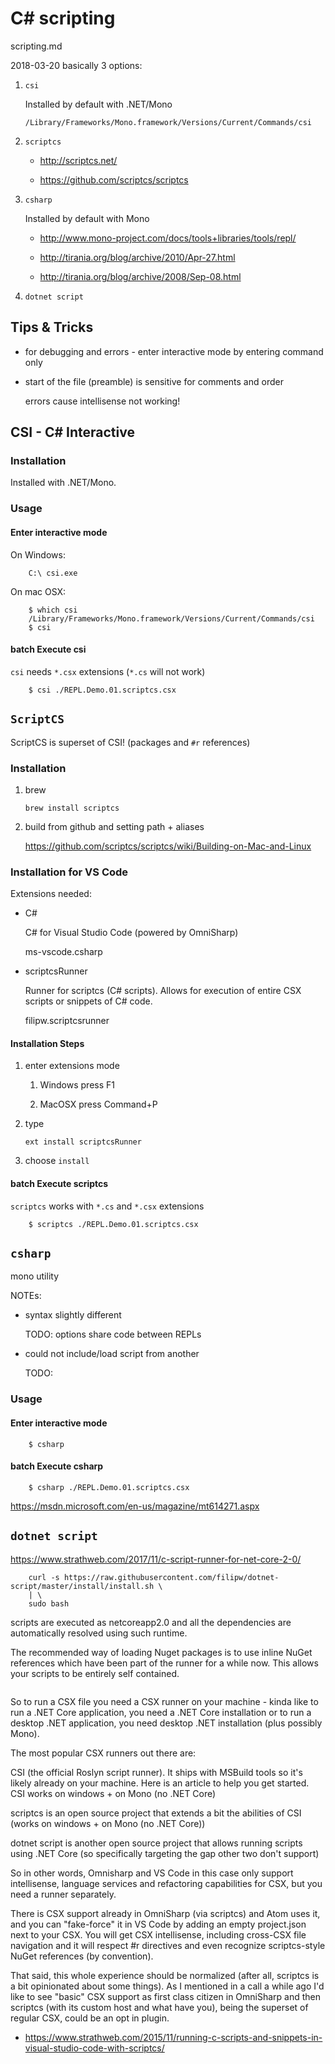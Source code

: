 # C# scripting

scripting.md

2018-03-20 basically 3 options:

1.  `csi`

    Installed by default with .NET/Mono

    `/Library/Frameworks/Mono.framework/Versions/Current/Commands/csi`

2.  `scriptcs`

    *   http://scriptcs.net/

    *   https://github.com/scriptcs/scriptcs

3.  `csharp`

    Installed by default with Mono

    *   http://www.mono-project.com/docs/tools+libraries/tools/repl/

    *   http://tirania.org/blog/archive/2010/Apr-27.html

    *   http://tirania.org/blog/archive/2008/Sep-08.html

4.  `dotnet script`


## Tips & Tricks

*   for debugging and errors - enter interactive mode by entering command only

*   start of the file (preamble) is sensitive for comments and order 

    errors cause intellisense not working!



## CSI - C# Interactive

### Installation

Installed with .NET/Mono.

### Usage

#### Enter interactive mode

On Windows:

```
    C:\ csi.exe
```

On mac OSX:

```
    $ which csi
    /Library/Frameworks/Mono.framework/Versions/Current/Commands/csi
    $ csi
```

#### batch Execute csi

`csi` needs `*.csx` extensions (`*.cs` will not work)

```
    $ csi ./REPL.Demo.01.scriptcs.csx 
```

## `ScriptCS`

ScriptCS is superset of CSI! (packages and `#r` references)

### Installation

1.  brew

    `brew install scriptcs`

2.  build from github and setting path + aliases

    https://github.com/scriptcs/scriptcs/wiki/Building-on-Mac-and-Linux

### Installation for VS Code

Extensions needed:

*   C#

    C# for Visual Studio Code (powered by OmniSharp)

    ms-vscode.csharp
    
*   scriptcsRunner

    Runner for scriptcs (C# scripts). Allows for execution of entire CSX scripts or 
    snippets of C# code.

    filipw.scriptcsrunner

#### Installation Steps

1.  enter extensions mode

    1.  Windows press F1

    2.  MacOSX press Command+P

2.  type

    `ext install scriptcsRunner`

3.  choose `install`

#### batch Execute scriptcs

`scriptcs` works with `*.cs` and `*.csx` extensions

```
    $ scriptcs ./REPL.Demo.01.scriptcs.csx 
```



## `csharp`

mono utility

NOTEs:

*   syntax slightly different 

    TODO: options share code between REPLs

*   could not include/load script from another 

    TODO: 

### Usage

#### Enter interactive mode

```
    $ csharp
```

#### batch Execute csharp

```
    $ csharp ./REPL.Demo.01.scriptcs.csx 
```

https://msdn.microsoft.com/en-us/magazine/mt614271.aspx

## `dotnet script`

https://www.strathweb.com/2017/11/c-script-runner-for-net-core-2-0/

```
    curl -s https://raw.githubusercontent.com/filipw/dotnet-script/master/install/install.sh \
    | \
    sudo bash
```

scripts are executed as netcoreapp2.0 and all the dependencies are automatically resolved using 
such runtime. 

The recommended way of loading Nuget packages is to use inline NuGet references which have been 
part of the runner for a while now. This allows your scripts to be entirely self contained.

```
```









So to run a CSX file you need a CSX runner on your machine - kinda like to run a 
.NET Core application, you need a .NET Core installation or to run a desktop .NET 
application, you need desktop .NET installation (plus possibly Mono).

The most popular CSX runners out there are:

CSI (the official Roslyn script runner). It ships with MSBuild tools so it's likely 
already on your machine. Here is an article to help you get started. CSI works on 
windows + on Mono (no .NET Core)

scriptcs is an open source project that extends a bit the abilities of CSI (works on 
windows + on Mono (no .NET Core))

dotnet script is another open source project that allows running scripts using .NET Core 
(so specifically targeting the gap other two don't support)

So in other words, Omnisharp and VS Code in this case only support intellisense, language 
services and refactoring capabilities for CSX, but you need a runner separately.


There is CSX support already in OmniSharp (via scriptcs) and Atom uses it, and you can 
"fake-force" it in VS Code by adding an empty project.json next to your CSX. You will get 
CSX intellisense, including cross-CSX file navigation and it will respect #r directives 
and even recognize scriptcs-style NuGet references (by convention).

That said, this whole experience should be normalized (after all, scriptcs is a bit 
opinionated about some things). As I mentioned in a call a while ago I'd like to see 
"basic" CSX support as first class citizen in OmniSharp and then scriptcs (with its custom 
host and what have you), being the superset of regular CSX, could be an opt in plugin.


*   https://www.strathweb.com/2015/11/running-c-scripts-and-snippets-in-visual-studio-code-with-scriptcs/


